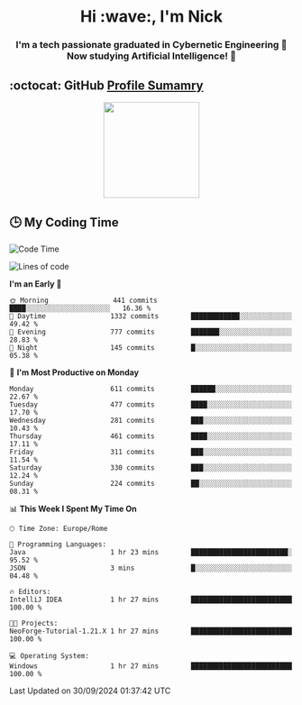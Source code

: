 <h1 align="center">Hi :wave:, I'm Nick</h1>

<h3 align="center">I'm a tech passionate graduated in Cybernetic Engineering 🤖<br>
Now studying Artificial Intelligence! 🧠</h3>


## :octocat: GitHub <a href="https://github.com/vn7n24fzkq/github-profile-summary-cards">Profile Sumamry</a>

<p align="center">
   <img style="height:170px;display:inline-block"  src="http://github-profile-summary-cards.vercel.app/api/cards/profile-details?username=CodeClimberNT&theme=github_dark" />
<!--    <img style="height:170px;display:inline-block"  src="http://github-profile-summary-cards.vercel.app/api/cards/repos-per-language?username=CodeClimberNT&theme=github_dark&exclude=" /> -->
</p>

 ## :clock3: My Coding Time 
 
<!--START_SECTION:waka-->
![Code Time](http://img.shields.io/badge/Code%20Time-372%20hrs%2010%20mins-blue)

![Lines of code](https://img.shields.io/badge/From%20Hello%20World%20I%27ve%20Written-3.1%20million%20lines%20of%20code-blue)

**I'm an Early 🐤** 

```text
🌞 Morning                441 commits         ████░░░░░░░░░░░░░░░░░░░░░   16.36 % 
🌆 Daytime                1332 commits        ████████████░░░░░░░░░░░░░   49.42 % 
🌃 Evening                777 commits         ███████░░░░░░░░░░░░░░░░░░   28.83 % 
🌙 Night                  145 commits         █░░░░░░░░░░░░░░░░░░░░░░░░   05.38 % 
```
📅 **I'm Most Productive on Monday** 

```text
Monday                   611 commits         ██████░░░░░░░░░░░░░░░░░░░   22.67 % 
Tuesday                  477 commits         ████░░░░░░░░░░░░░░░░░░░░░   17.70 % 
Wednesday                281 commits         ███░░░░░░░░░░░░░░░░░░░░░░   10.43 % 
Thursday                 461 commits         ████░░░░░░░░░░░░░░░░░░░░░   17.11 % 
Friday                   311 commits         ███░░░░░░░░░░░░░░░░░░░░░░   11.54 % 
Saturday                 330 commits         ███░░░░░░░░░░░░░░░░░░░░░░   12.24 % 
Sunday                   224 commits         ██░░░░░░░░░░░░░░░░░░░░░░░   08.31 % 
```


📊 **This Week I Spent My Time On** 

```text
🕑︎ Time Zone: Europe/Rome

💬 Programming Languages: 
Java                     1 hr 23 mins        ████████████████████████░   95.52 % 
JSON                     3 mins              █░░░░░░░░░░░░░░░░░░░░░░░░   04.48 % 

🔥 Editors: 
IntelliJ IDEA            1 hr 27 mins        █████████████████████████   100.00 % 

🐱‍💻 Projects: 
NeoForge-Tutorial-1.21.X 1 hr 27 mins        █████████████████████████   100.00 % 

💻 Operating System: 
Windows                  1 hr 27 mins        █████████████████████████   100.00 % 
```


 Last Updated on 30/09/2024 01:37:42 UTC
<!--END_SECTION:waka-->

